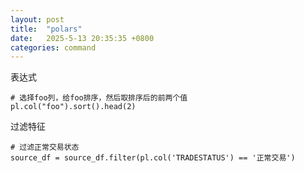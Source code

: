 ```yaml
---
layout: post
title:  "polars"
date:   2025-5-13 20:35:35 +0800
categories: command
---
```


表达式
```
# 选择foo列，给foo排序，然后取排序后的前两个值
pl.col("foo").sort().head(2)
```

过滤特征
```
# 过滤正常交易状态
source_df = source_df.filter(pl.col('TRADESTATUS') == '正常交易')
```
